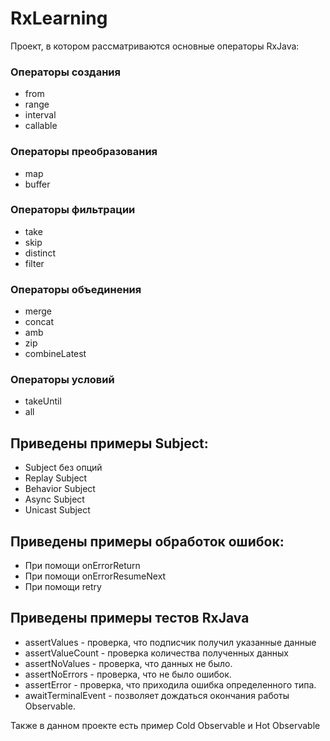 # RxLearning
Проект, в котором рассматриваются основные операторы RxJava:

### Операторы создания
- from
- range
- interval
- callable

### Операторы преобразования
- map
- buffer
 
### Операторы фильтрации
- take
- skip
- distinct
- filter

### Операторы объединения
- merge
- concat
- amb
- zip
- combineLatest

### Операторы условий
- takeUntil
- all

## Приведены примеры Subject:

- Subject без опций
- Replay Subject
- Behavior Subject
- Async Subject
- Unicast Subject

## Приведены примеры обработок ошибок:
 
 - При помощи onErrorReturn
 - При помощи  onErrorResumeNext
 - При помощи retry
 
## Приведены примеры тестов RxJava

- assertValues - проверка, что подписчик получил указанные данные
- assertValueCount - проверка количества полученных данных
- assertNoValues - проверка, что данных не было.
- assertNoErrors - проверка, что не было ошибок.
- assertError - проверка, что приходила ошибка определенного типа.
- awaitTerminalEvent - позволяет дождаться окончания работы Observable.
 
Также в данном проекте есть пример Cold Observable и Hot Observable